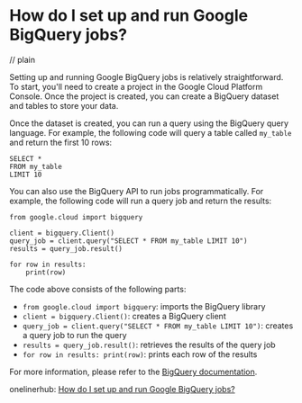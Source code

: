 # How do I set up and run Google BigQuery jobs?
// plain

Setting up and running Google BigQuery jobs is relatively straightforward. To start, you'll need to create a project in the Google Cloud Platform Console. Once the project is created, you can create a BigQuery dataset and tables to store your data.

Once the dataset is created, you can run a query using the BigQuery query language. For example, the following code will query a table called `my_table` and return the first 10 rows:
```
SELECT *
FROM my_table
LIMIT 10
```

You can also use the BigQuery API to run jobs programmatically. For example, the following code will run a query job and return the results:
```
from google.cloud import bigquery

client = bigquery.Client()
query_job = client.query("SELECT * FROM my_table LIMIT 10")
results = query_job.result()

for row in results:
    print(row)
```

The code above consists of the following parts:

- `from google.cloud import bigquery`: imports the BigQuery library
- `client = bigquery.Client()`: creates a BigQuery client
- `query_job = client.query("SELECT * FROM my_table LIMIT 10")`: creates a query job to run the query
- `results = query_job.result()`: retrieves the results of the query job
- `for row in results: print(row)`: prints each row of the results

For more information, please refer to the [BigQuery documentation](https://cloud.google.com/bigquery/docs/).

onelinerhub: [How do I set up and run Google BigQuery jobs?](https://onelinerhub.com/google-big-query/how-do-i-set-up-and-run-google-bigquery-jobs)